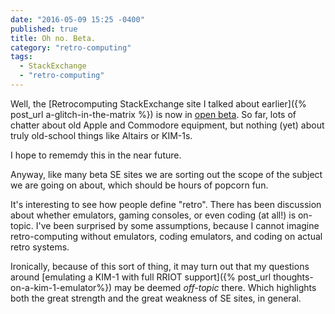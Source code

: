 ```yaml
---
date: "2016-05-09 15:25 -0400"
published: true
title: Oh no. Beta.
category: "retro-computing"
tags: 
  - StackExchange
  - "retro-computing"
---
```

Well, the [Retrocomputing StackExchange site I talked about earlier]({% post_url a-glitch-in-the-matrix %}) is now in [open beta](http://retrocomputing.stackexchange.com/). So far, lots of chatter about old Apple and Commodore equipment, but nothing (yet) about truly old-school things like Altairs or KIM-1s.

I hope to rememdy this in the near future.

Anyway, like many beta SE sites we are sorting out the scope of the subject we are going on about, which should be hours of popcorn fun.

It's interesting to see how people define "retro". There has been discussion about whether emulators, gaming consoles, or even coding (at all!) is on-topic. I've been surprised by some assumptions, because I cannot imagine retro-computing without emulators, coding emulators, and coding on actual retro systems.

Ironically, because of this sort of thing, it may turn out that my questions around [emulating a KIM-1 with full RRIOT support]({% post_url thoughts-on-a-kim-1-emulator%}) may be deemed _off-topic_ there. Which highlights both the great strength and the great weakness of SE sites, in general.
